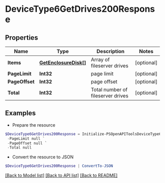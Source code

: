 # DeviceType6GetDrives200Response
## Properties

Name | Type | Description | Notes
------------ | ------------- | ------------- | -------------
**Items** | [**GetEnclosureDisk[]**](GetEnclosureDisk.md) | Array of fileserver drives | [optional] 
**PageLimit** | **Int32** | page limit | [optional] 
**PageOffset** | **Int32** | page offset | [optional] 
**Total** | **Int32** | Total number of fileserver drives | [optional] 

## Examples

- Prepare the resource
```powershell
$DeviceType6GetDrives200Response = Initialize-PSOpenAPIToolsDeviceType6GetDrives200Response  -Items null `
 -PageLimit null `
 -PageOffset null `
 -Total null
```

- Convert the resource to JSON
```powershell
$DeviceType6GetDrives200Response | ConvertTo-JSON
```

[[Back to Model list]](../README.md#documentation-for-models) [[Back to API list]](../README.md#documentation-for-api-endpoints) [[Back to README]](../README.md)

